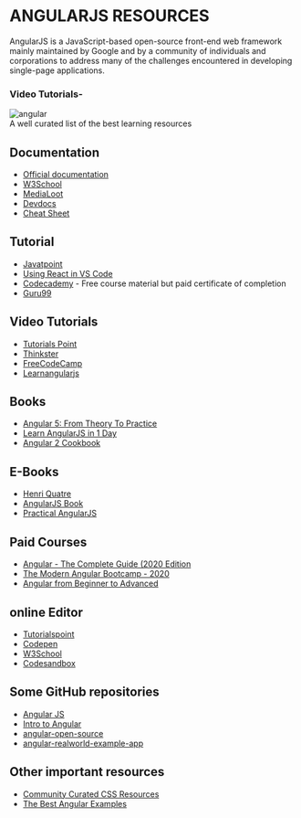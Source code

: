 # ANGULARJS RESOURCES
AngularJS is a JavaScript-based open-source front-end web framework mainly maintained by Google and by a community of individuals and corporations to address many of the challenges encountered in developing single-page applications. 


### Video Tutorials-

![angular](https://icongr.am/devicon/angularjs-original.svg?size=148&color=currentColor)<br>
A well curated list of the best learning resources


## Documentation
* [Official documentation](https://docs.angularjs.org/guide)
* [W3School](https://www.w3schools.com/angular)
* [MediaLoot](https://medialoot.com/blog/angularjs-for-absolute-beginners/)
* [Devdocs](https://devdocs.io/angularjs/)
* [Cheat Sheet](https://angular.io/guide/cheatsheet)

## Tutorial

* [Javatpoint](https://www.javatpoint.com/angularjs-tutorial)
* [Using React in VS Code](https://code.visualstudio.com/docs/nodejs/angular-tutorial)
* [Codecademy](https://www.codecademy.com/learn/learn-angularjs) - Free course material but paid certificate of completion
* [Guru99](https://www.guru99.com/angularjs-tutorial.html)

## Video Tutorials

* [Tutorials Point](https://www.tutorialspoint.com/angularjs/index.htm)
* [Thinkster](https://thinkster.io/a-better-way-to-learn-angularjs)
* [FreeCodeCamp](https://www.youtube.com/watch?v=DKlTBBuc32c)
* [Learnangularjs](http://www.learnangularjs.net/videos.php)


## Books

* [Angular 5: From Theory To Practice](https://www.amazon.in/dp/B01N9S0CZN?tag=guru99-21)
* [Learn AngularJS in 1 Day](https://www.amazon.in/dp/B01MSPEZFQ?tag=guru99-21)
* [Angular 2 Cookbook](https://www.amazon.in/dp/1785881922?tag=guru99-21)

## E-Books

* [Henri Quatre](http://henriquat.re/)
* [AngularJS Book](http://www.angularjsbook.com/)
* [Practical AngularJS](https://leanpub.com/Practical_AngularJS/read)


## Paid Courses

* [Angular - The Complete Guide (2020 Edition](https://www.udemy.com/course/the-complete-guide-to-angular-2/)
* [The Modern Angular Bootcamp - 2020](https://www.udemy.com/course/the-modern-angular-bootcamp/)
* [Angular from Beginner to Advanced](https://www.udemy.com/course/angular-from-beginner-to-advanced-r/)


## online Editor

* [Tutorialspoint](https://www.tutorialspoint.com/online_angularjs_editor.php)
* [Codepen](https://codepen.io/netsi1964/pen/GhqFH)
* [W3School](https://www.w3schools.com/angular)
* [Codesandbox](https://codesandbox.io/s/angular?file=/src/main.ts)


## Some GitHub repositories 

* [Angular JS](https://github.com/angular/angular.js)
* [Intro to Angular](https://github.com/curran/screencasts/tree/gh-pages/introToAngular)
* [angular-open-source](https://github.com/Mybridge/angular-open-source)
* [angular-realworld-example-app](https://github.com/gothinkster/angular-realworld-example-app)


## Other important resources

* [Community Curated CSS Resources](https://hackr.io/tutorials/learn-angular)
* [The Best Angular Examples](https://www.freecodecamp.org/news/the-best-angular-examples/)

